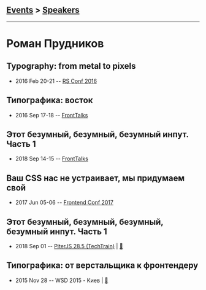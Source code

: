 ## [Events](../README.md) > [Speakers](../speakers.md)
---

# Роман Прудников

## Typography: from metal to pixels
- 2016 Feb 20-21 -- [RS Conf 2016](https://www.youtube.com/watch?v=EuXrh_T2aLg)    
## Типографика: восток
- 2016 Sep 17-18 -- [FrontTalks](https://events.yandex.ru/lib/talks/3920/)    
## Этот безумный, безумный, безумный инпут. Часть 1
- 2018 Sep 14-15 -- [FrontTalks](https://events.yandex.ru/lib/talks/6242/)    
## Ваш CSS нас не устраивает, мы придумаем свой
- 2017 Jun 05-06 -- [Frontend Conf 2017](https://www.youtube.com/watch?v=-2nlbZRhm2c)    
## Этот безумный, безумный, безумный, безумный инпут. Часть 1
- 2018 Sep 01 -- [PiterJS 28.5 (TechTrain)](https://www.youtube.com/watch?v=r8UTkmx_LBY)  | [:notebook:](https://downloads.ctfassets.net/oxjq45e8ilak/5uP6W9jzLUaYyIaaUkq4eo/bd2e0e2a91222eadf8208d4c44e4bf1c/Roman_Prudnikov_It_s_a_mad_mad_mad_mad_search_bar_pt_1.pdf)  
## Типографика: от верстальщика к фронтендеру
- 2015 Nov 28 -- WSD 2015 - Киев  | [:notebook:](https://wsd.events/2015/11/28/pres/typography/)  
